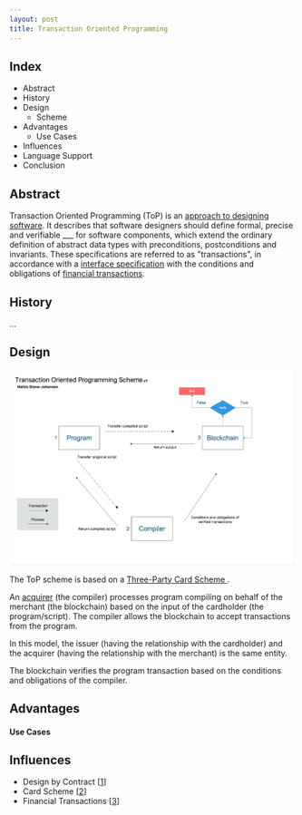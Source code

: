 ```yaml
---
layout: post
title: Transaction Oriented Programming
---
```


## Index

- Abstract
- History
- Design
  - Scheme
- Advantages
  - Use Cases
- Influences
- Language Support
- Conclusion

## Abstract

Transaction Oriented Programming (ToP) is an [approach to designing software](https://en.wikipedia.org/wiki/Programming_paradigm). It describes that software designers should define formal, precise and verifiable ___ for software components, which extend the ordinary definition of abstract data types with preconditions, postconditions and invariants. These specifications are referred to as "transactions", in accordance with a [interface specification](https://en.wikipedia.org/wiki/Application_Interface_Specification#Programming_model) with the conditions and obligations of [financial transactions](https://en.wikipedia.org/wiki/Financial_transaction).

## History

...

## Design

![ToP Scheme](assets/ToP-scheme.png)

The ToP scheme is based on a [Three-Party Card Scheme ](https://en.wikipedia.org/wiki/Card_scheme). 

An [acquirer](https://en.wikipedia.org/wiki/Acquiring_bank) (the compiler) processes program compiling on behalf of the merchant (the blockchain) based on the input of the cardholder (the program/script). The compiler allows the blockchain to accept transactions from the program. 

In this model, the issuer (having the relationship with the cardholder) and the acquirer (having the relationship with the merchant) is the same entity.

The blockchain verifies the program transaction based on the conditions and obligations of the compiler.

## Advantages

#### Use Cases

## Influences

- Design by Contract [[1](https://en.wikipedia.org/wiki/Design_by_contract)]
- Card Scheme [[2](https://en.wikipedia.org/wiki/Card_scheme)]
- Financial Transactions [[3](https://en.wikipedia.org/wiki/Financial_Transaction)]



